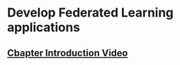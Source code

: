 # Develop Federated Learning applications

## [Cbapter Introduction Video](https://developer.download.nvidia.com/assets/Clara/flare/tutorials/Chapter2/part1-chapter2-02.0-intro.mp4)
